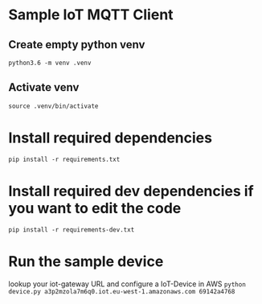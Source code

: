# Sample IoT MQTT Client

## Create empty python venv

`python3.6 -m venv .venv`

## Activate venv

`source .venv/bin/activate`

# Install required dependencies

`pip install -r requirements.txt`

# Install required dev dependencies if you want to edit the code

`pip install -r requirements-dev.txt`

# Run the sample device

lookup your iot-gateway URL and configure a IoT-Device in AWS
`python device.py a3p2mzola7m6q0.iot.eu-west-1.amazonaws.com 69142a4768`
